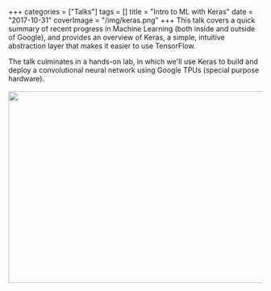 +++
categories = ["Talks"]
tags = []
title = "Intro to ML with Keras"
date = "2017-10-31"
coverImage = "/img/keras.png"
+++
This talk covers a quick summary of recent progress in Machine Learning (both inside and outside of Google), and provides an overview of Keras, a simple, intuitive abstraction layer that makes it easier to use TensorFlow.
<!--more-->
The talk culminates in a hands-on lab, in which we'll use Keras to build and deploy
a convolutional neural network using Google TPUs (special purpose hardware). 
<br><br>
<a href="https://bit.ly/mco-keras"><img loading="lazy" src="/img/mco-keras.png" width="640" height="380"></img></a>
